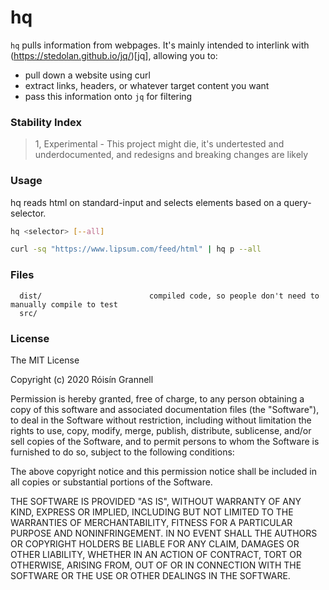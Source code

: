 
# hq

`hq` pulls information from webpages. It's mainly intended to interlink with (https://stedolan.github.io/jq/)[jq], allowing you to:

- pull down a website using curl
- extract links, headers, or whatever target content you want
- pass this information onto `jq` for filtering

### Stability Index

> 1, Experimental - This project might die, it's undertested and underdocumented, and redesigns and breaking changes are likely

### Usage

hq reads html on standard-input and selects elements based on a query-selector.

```sh
hq <selector> [--all]
```

```sh
curl -sq "https://www.lipsum.com/feed/html" | hq p --all
```

### Files

```
  dist/                        compiled code, so people don't need to manually compile to test
  src/
```

### License

The MIT License

Copyright (c) 2020 Róisín Grannell

Permission is hereby granted, free of charge, to any person obtaining a copy of this software and associated documentation files (the "Software"), to deal in the Software without restriction, including without limitation the rights to use, copy, modify, merge, publish, distribute, sublicense, and/or sell copies of the Software, and to permit persons to whom the Software is furnished to do so, subject to the following conditions:

The above copyright notice and this permission notice shall be included in all copies or substantial portions of the Software.

THE SOFTWARE IS PROVIDED "AS IS", WITHOUT WARRANTY OF ANY KIND, EXPRESS OR IMPLIED, INCLUDING BUT NOT LIMITED TO THE WARRANTIES OF MERCHANTABILITY, FITNESS FOR A PARTICULAR PURPOSE AND NONINFRINGEMENT. IN NO EVENT SHALL THE AUTHORS OR COPYRIGHT HOLDERS BE LIABLE FOR ANY CLAIM, DAMAGES OR OTHER LIABILITY, WHETHER IN AN ACTION OF CONTRACT, TORT OR OTHERWISE, ARISING FROM, OUT OF OR IN CONNECTION WITH THE SOFTWARE OR THE USE OR OTHER DEALINGS IN THE SOFTWARE.

